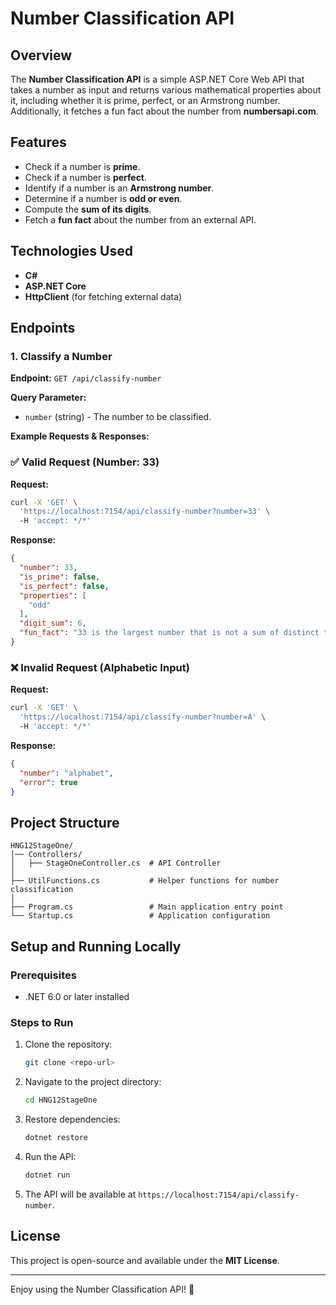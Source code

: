# Number Classification API

## Overview
The **Number Classification API** is a simple ASP.NET Core Web API that takes a number as input and returns various mathematical properties about it, including whether it is prime, perfect, or an Armstrong number. Additionally, it fetches a fun fact about the number from **numbersapi.com**.

## Features
- Check if a number is **prime**.
- Check if a number is **perfect**.
- Identify if a number is an **Armstrong number**.
- Determine if a number is **odd or even**.
- Compute the **sum of its digits**.
- Fetch a **fun fact** about the number from an external API.

## Technologies Used
- **C#**
- **ASP.NET Core**
- **HttpClient** (for fetching external data)

## Endpoints
### 1. Classify a Number
**Endpoint:** `GET /api/classify-number`

**Query Parameter:**
- `number` (string) - The number to be classified.

**Example Requests & Responses:**

### ✅ Valid Request (Number: 33)
**Request:**
```sh
curl -X 'GET' \  
  'https://localhost:7154/api/classify-number?number=33' \  
  -H 'accept: */*'
```

**Response:**
```json
{
  "number": 33,
  "is_prime": false,
  "is_perfect": false,
  "properties": [
    "odd"
  ],
  "digit_sum": 6,
  "fun_fact": "33 is the largest number that is not a sum of distinct triangular numbers."
}
```

### ❌ Invalid Request (Alphabetic Input)
**Request:**
```sh
curl -X 'GET' \  
  'https://localhost:7154/api/classify-number?number=A' \  
  -H 'accept: */*'
```

**Response:**
```json
{
  "number": "alphabet",
  "error": true
}
```

## Project Structure
```
HNG12StageOne/
│── Controllers/
│   ├── StageOneController.cs  # API Controller
│
├── UtilFunctions.cs           # Helper functions for number classification
│
├── Program.cs                 # Main application entry point
└── Startup.cs                 # Application configuration
```

## Setup and Running Locally
### Prerequisites
- .NET 6.0 or later installed

### Steps to Run
1. Clone the repository:
   ```sh
   git clone <repo-url>
   ```
2. Navigate to the project directory:
   ```sh
   cd HNG12StageOne
   ```
3. Restore dependencies:
   ```sh
   dotnet restore
   ```
4. Run the API:
   ```sh
   dotnet run
   ```
5. The API will be available at `https://localhost:7154/api/classify-number`.

## License
This project is open-source and available under the **MIT License**.

---

Enjoy using the Number Classification API! 🚀
